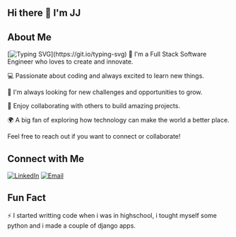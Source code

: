 ## Hi there 👋 I'm JJ

<!--
**XJ76/XJ76** is a ✨ _special_ ✨ repository because its `README.md` (this file) appears on your GitHub profile.

Here are some ideas to get you started:

- 🔭 I’m currently working on ...
- 🌱 I’m currently learning ...
- 👯 I’m looking to collaborate on ...
- 🤔 I’m looking for help with ...
- 💬 Ask me about ...
- 📫 How to reach me: ...
- 😄 Pronouns: ...
- ⚡ Fun fact: ...
-->
## About Me
[![Typing SVG](https://readme-typing-svg.demolab.com/?lines=Hi+I'm+JJ+Smith;Lets+Create+Something+Great!!)](https://git.io/typing-svg)
🚀 I'm a Full Stack Software Engineer who loves to create and innovate.

💻 Passionate about coding and always excited to learn new things.

🌱 I'm always looking for new challenges and opportunities to grow.

🎯 Enjoy collaborating with others to build amazing projects.

🌍 A big fan of exploring how technology can make the world a better place.

Feel free to reach out if you want to connect or collaborate!


## Connect with Me
[![LinkedIn](https://img.shields.io/badge/LinkedIn-Connect-blue?style=flat&logo=linkedin)](https://zw.linkedin.com/in/joshua-j-smith-5338041b8)
[![Email](https://img.shields.io/badge/Email-Contact-blue?style=flat&logo=gmail)](mailto:joshjsmithjr@outlook.com)


## Fun Fact
⚡ I started writting code when i was in highschool, i tought myself some python and i made a couple of django apps.
